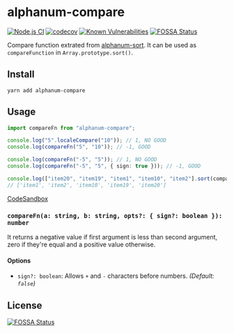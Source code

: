 # alphanum-compare

[![Node.js CI](https://github.com/tsekityam/alphanum-compare/actions/workflows/test.yml/badge.svg)](https://github.com/tsekityam/alphanum-compare/actions/workflows/test.yml)
[![codecov](https://codecov.io/gh/tsekityam/alphanum-compare/branch/main/graph/badge.svg?token=DHFqZcVnZR)](https://codecov.io/gh/tsekityam/alphanum-compare)
[![Known Vulnerabilities](https://snyk.io/test/github/tsekityam/alphanum-compare/badge.svg)](https://snyk.io/test/github/tsekityam/alphanum-compare)
[![FOSSA Status](https://app.fossa.com/api/projects/git%2Bgithub.com%2Ftsekityam%2Falphanum-compare.svg?type=shield)](https://app.fossa.com/projects/git%2Bgithub.com%2Ftsekityam%2Falphanum-compare?ref=badge_shield)

Compare function extrated from [alphanum-sort](https://github.com/trysound/alphanum-sort). It can be used as `compareFunction` in `Array.prototype.sort()`.

## Install

`yarn add alphanum-compare`

## Usage

```ts
import compareFn from "alphanum-compare";

console.log("5".localeCompare("10")); // 1, NO GOOD
console.log(compareFn("5", "10")); // -1, GOOD

console.log(compareFn("-5", "5")); // 1, NO GOOD
console.log(compareFn("-5", "5", { sign: true })); // -1, GOOD

console.log(["item20", "item19", "item1", "item10", "item2"].sort(compareFn));
// ['item1', 'item2', 'item10', 'item19', 'item20']
```

[CodeSandbox](https://codesandbox.io/s/alphanum-compare-demo-bfhln)


### `compareFn(a: string, b: string, opts?: { sign?: boolean }): number`

It returns a negative value if first argument is less than second argument, zero if they're equal and a positive value otherwise.

#### Options

- `sign?: boolean`: Allows `+` and `-` characters before numbers. _(Default: `false`)_

## License

[![FOSSA Status](https://app.fossa.com/api/projects/git%2Bgithub.com%2Ftsekityam%2Falphanum-compare.svg?type=large)](https://app.fossa.com/projects/git%2Bgithub.com%2Ftsekityam%2Falphanum-compare?ref=badge_large)
